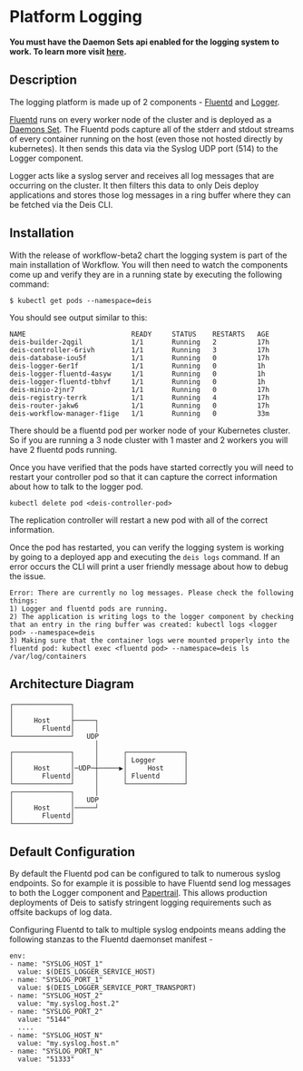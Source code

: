# Platform Logging

**You must have the Daemon Sets api enabled for the logging system to work. To learn more visit [here](https://github.com/kubernetes/kubernetes/blob/master/docs/api.md#enabling-resources-in-the-extensions-group).**

## Description
The logging platform is made up of 2 components - [Fluentd](https://github.com/deis/fluentd) and [Logger](https://github.com/deis/logger).

[Fluentd](https://github.com/deis/fluentd) runs on every worker node of the cluster and is deployed as a [Daemons Set](http://kubernetes.io/v1.1/docs/admin/daemons.html). The Fluentd pods capture all of the stderr and stdout streams of every container running on the host (even those not hosted directly by kubernetes). It then sends this data via the Syslog UDP port (514) to the Logger component.

Logger acts like a syslog server and receives all log messages that are occurring on the cluster. It then filters this data to only Deis deploy applications and stores those log messages in a ring buffer where they can be fetched via the Deis CLI.

## Installation
With the release of workflow-beta2 chart the logging system is part of the main installation of Workflow. You will then need to watch the components come up and verify they are in a running state by executing the following command:

```
$ kubectl get pods --namespace=deis
```

You should see output similar to this:
```
NAME                          READY     STATUS    RESTARTS   AGE
deis-builder-2qgil            1/1       Running   2          17h
deis-controller-6rivh         1/1       Running   3          17h
deis-database-iou5f           1/1       Running   0          17h
deis-logger-6er1f             1/1       Running   0          1h
deis-logger-fluentd-4asyw     1/1       Running   0          1h
deis-logger-fluentd-tbhvf     1/1       Running   0          1h
deis-minio-2jnr7              1/1       Running   0          17h
deis-registry-terrk           1/1       Running   4          17h
deis-router-jakw6             1/1       Running   0          17h
deis-workflow-manager-f1ige   1/1       Running   0          33m
```

There should be a fluentd pod per worker node of your Kubernetes cluster. So if you are running a 3 node cluster with 1 master and 2 workers you will have 2 fluentd pods running.

Once you have verified that the pods have started correctly you will need to restart your controller pod so that it can capture the correct information about how to talk to the logger pod.

```
kubectl delete pod <deis-controller-pod>
```

The replication controller will restart a new pod with all of the correct information.

Once the pod has restarted, you can verify the logging system is working by going to a deployed app and executing the `deis logs` command. If an error occurs the CLI will print a user friendly message about how to debug the issue.

```
Error: There are currently no log messages. Please check the following things:
1) Logger and fluentd pods are running.
2) The application is writing logs to the logger component by checking that an entry in the ring buffer was created: kubectl logs <logger pod> --namespace=deis
3) Making sure that the container logs were mounted properly into the fluentd pod: kubectl exec <fluentd pod> --namespace=deis ls /var/log/containers
```

## Architecture Diagram
```
┌──────────────┐                            
│              │                            
│     Host     ├─────┐                      
│       Fluentd│     │                      
└──────────────┘   UDP                      
                     │                      
┌──────────────┐     │      ┌──────────────┐
│              │     │      │ Logger       │
│     Host     │─UDP─┼─────▶│     Host     │
│       Fluentd│     │      │ Fluentd      │
└──────────────┘     │      └──────────────┘
┌──────────────┐     │                      
│              │   UDP                      
│     Host     │─────┘                      
│       Fluentd│                            
└──────────────┘                            
```

## Default Configuration
By default the Fluentd pod can be configured to talk to numerous syslog endpoints. So for example it is possible to have Fluentd send log messages to both the Logger component and [Papertrail](https://papertrailapp.com/). This allows production deployments of Deis to satisfy stringent logging requirements such as offsite backups of log data.

Configuring Fluentd to talk to multiple syslog endpoints means adding the following stanzas to the Fluentd daemonset manifest -

```
env:
- name: "SYSLOG_HOST_1"
  value: $(DEIS_LOGGER_SERVICE_HOST)
- name: "SYSLOG_PORT_1"
  value: $(DEIS_LOGGER_SERVICE_PORT_TRANSPORT)
- name: "SYSLOG_HOST_2"
  value: "my.syslog.host.2"
- name: "SYSLOG_PORT_2"
  value: "5144"
  ....
- name: "SYSLOG_HOST_N"
  value: "my.syslog.host.n"
- name: "SYSLOG_PORT_N"
  value: "51333"
```

